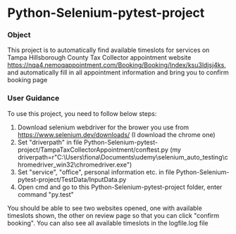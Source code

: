 # Python-Selenium-pytest-project

### Object
This project is to automatically find available timeslots for services on Tampa Hillsborough County Tax Collector appointment website <https://nqa4.nemoqappointment.com/Booking/Booking/Index/ksu3ldjsj4ks>, and automatically fill in all appointment information and bring you to confirm booking page

### User Guidance
To use this project, you need to follow below steps:

1. Download selenium webdriver for the brower you use from <https://www.selenium.dev/downloads/> (I download the chrome one)
2. Set "driverpath" in file Python-Selenium-pytest-project/TampaTaxCollectorAppointment/conftest.py (my driverpath=r"C:\Users\fiona\Documents\udemy\selenium_auto_testing\chromedriver_win32\chromedriver.exe")
3. Set "service", "office", personal information etc. in file Python-Selenium-pytest-project/TestData/InputData.py
4. Open cmd and go to this Python-Selenium-pytest-project folder, enter command "py.test"

You should be able to see two websites opened, one with available timeslots shown, the other on review page so that you can click "confirm booking".
You can also see all available timeslots in the logfile.log file 
